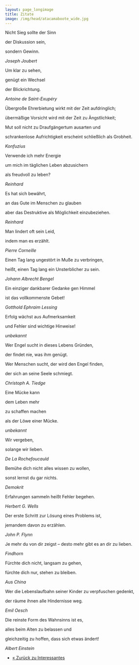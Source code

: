 ```yaml
---
layout: page_longimage
title: Zitate
image: /img/head/atacamaboote_wide.jpg
---
```

<link rel="stylesheet" href="https://maxcdn.bootstrapcdn.com/font-awesome/4.5.0/css/font-awesome.min.css">

<i class="fa fa-quote-left"></i>

Nicht Sieg sollte der Sinn

der Diskussion sein,

sondern Gewinn.

*Joseph Joubert*

<i class="fa fa-quote-left"></i>

Um klar zu sehen,

genügt ein Wechsel 

der Blickrichtung.

*Antoine de Saint-Exupéry*

<i class="fa fa-quote-left"></i>

Übergroße Ehrerbietung wirkt mit der Zeit aufdringlich;

übermäßige Vorsicht wird mit der Zeit zu Ängstlichkeit;

Mut soll nicht zu Draufgängertum ausarten und

schrankenlose Aufrichtigkeit erscheint schließlich als Grobheit.

*Konfuzius*

<i class="fa fa-quote-left"></i>

Verwende ich mehr Energie 

um mich im täglichen Leben abzusichern 

als freudvoll zu leben?

*Reinhard*

<i class="fa fa-quote-left"></i>

Es hat sich bewährt,

an das Gute im Menschen zu glauben

aber das Destruktive als Möglichkeit einzubeziehen.

*Reinhard*

<i class="fa fa-quote-left"></i>

Man lindert oft sein Leid,

indem man es erzählt.

*Pierre Corneille*

<i class="fa fa-quote-left"></i>

Einen Tag lang ungestört in Muße zu verbringen,

heißt, einen Tag lang ein Unsterblicher zu sein.

*Johann Albrecht Bengel*

<i class="fa fa-quote-left"></i>

Ein einziger dankbarer Gedanke gen Himmel

ist das vollkommenste Gebet!

*Gotthold Ephraim Lessing*

<i class="fa fa-quote-left"></i>

Erfolg wächst aus Aufmerksamkeit 

und Fehler sind wichtige Hinweise!

*unbekannt*

<i class="fa fa-quote-left"></i>

Wer Engel sucht in dieses Lebens Gründen, 

der findet nie, was ihm genügt.

Wer Menschen sucht, der wird den Engel finden, 

der sich an seine Seele schmiegt.

*Christoph A. Tiedge*

<i class="fa fa-quote-left"></i>

Eine Mücke kann

dem Leben mehr

zu schaffen machen

als der Löwe einer Mücke.

*unbekannt*

<i class="fa fa-quote-left"></i>

Wir vergeben,

solange wir lieben.

*De La Rochefoucauld*

<i class="fa fa-quote-left"></i>

Bemühe dich nicht alles wissen zu wollen,

sonst lernst du gar nichts.

*Demokrit*

<i class="fa fa-quote-left"></i>

Erfahrungen sammeln heißt Fehler begehen.

*Herbert G. Wells*

<i class="fa fa-quote-left"></i>

Der erste Schritt zur Lösung eines Problems ist,

jemandem davon zu erzählen.

*John P. Flynn*

<i class="fa fa-quote-left"></i>

Je mehr du von dir zeigst – desto mehr gibt es an dir zu lieben.

*Findhorn*

<i class="fa fa-quote-left"></i>

Fürchte dich nicht, langsam zu gehen,

fürchte dich nur, stehen zu bleiben.

*Aus China*

<i class="fa fa-quote-left"></i>

Wer die Lebenslaufbahn seiner Kinder zu verpfuschen gedenkt,

der räume ihnen alle Hindernisse weg.

*Emil Oesch*

<i class="fa fa-quote-left"></i>

Die reinste Form des Wahnsinns ist es,

alles beim Alten zu belassen und

gleichzeitig zu hoffen, dass sich etwas ändert!

*Albert Einstein*

<i class="fa fa-quote-left"></i>

<nav>
  <ul class="pager">
    <li class="pager-prev"><a href="/pages/interessantes"><span aria-hidden="true">&laquo;</span> Zurück zu Interessantes</a></li>
  </ul>
</nav>